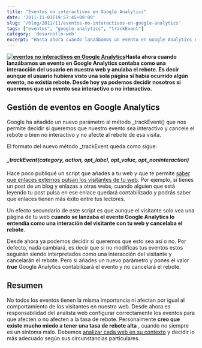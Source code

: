 ```yaml
---
title: "Eventos no interactivos en Google Analytics"
date: '2011-11-03T19:57:45+00:00'
slug: '/blog/2011/11/eventos-no-interactivos-en-google-analytics'
tags: ["eventos", "google analytics", "trackEvent"]
category: 'desarrollo-web'
excerpt: "Hasta ahora cuando lanzábamos un evento en Google Analytics contaba como una interacción del usuario en nuestra web y anulaba el rebote."
---
```

**[![eventos no interactivos en Google Analytics](http://static.squarespace.com/static/5303797ae4b0c6ad9e43f072/5303ce80e4b0400995a883d6/5303cf4ee4b0400995a88c2c/1392758606015/bounce-rate-300x199.jpg?format=original "bounce-rate")](http://static.squarespace.com/static/5303797ae4b0c6ad9e43f072/5303ce80e4b0400995a883d6/5303cf4de4b0400995a88c29/1392758605816/bounce-rate.jpg?format=original)Hasta ahora cuando lanzábamos un evento en Google Analytics contaba como una interacción del usuario en nuestra web y anulaba el rebote. Es decir aunque el usuario hubiera visto una sola página si había ocurrido algún evento, no existía rebote. Desde hoy ya podemos decidir nosotros si queremos que un evento sea interactivo o no interactivo.**<!--more-->

## Gestión de eventos en Google Analytics

Google ha añadido un nuevo parámetro al método \_trackEvent() que nos permite decidir si queremos que nuestro evento sea interactivo y cancele el rebote o bien no interactivo y no afecte al rebote de esa visita.

El formato del nuevo método \_trackEvent queda como sigue:

#### _\_trackEvent(category, action, opt\_label, opt\_value, opt\_noninteraction)_

Hace poco publiqué un script que añades a tu web y que te permite [saber que enlaces externos pulsan los visitantes de tu web](http://static.squarespace.com/static/5303797ae4b0c6ad9e43f072/5303ce80e4b0400995a883d6/5303cf4ee4b0400995a88c2f/1392758606226/?format=original "Seguimiento de enlaces externos con Google Analytics"). Por ejemplo, si tienes un post de un blog y enlazas a otras webs, cuando alguien que está leyendo tu post pulsa en ese enlace quedará contabilizado y podrás saber que enlaces tienen más éxito entre tus lectores.

Un efecto secundario de este script es que aunque el visitante solo vea una página de tu web **cuando se lanzaba el evento Google Analytics lo entendía como una interación del visitante con tu web y cancelaba el rebote**.

Desde ahora ya podemos decidir si queremos que esto sea así o no. Por defecto, nada cambiará, es decir que si no modificas tus eventos estos seguirán siendo interpretados como una interacción del visitante y cancelarán el rebote. Pero si añades un nuevo parámetro y pones el valor **_true_** Google Analytics contabilizará el evento y no cancelará el rebote.

## Resumen

No todos los eventos tienen la misma importancia ni afectan por igual al comportamiento de los visitantes en nuestra web. Desde ahora es responsabilidad del analista web configurar correctamente los eventos para que afecten o no afecten a la tasa de rebote. Personalmente **creo que existe mucho miedo a tener una tasa de rebote alta** , cuando no siempre es un síntoma malo. Debemos [analizar cada web en su contexto](http://static.squarespace.com/static/5303797ae4b0c6ad9e43f072/5303ce80e4b0400995a883d6/5303cf41e4b0400995a88b86/1392758593884/?format=original "Auditoría y análisis web Jorge Alvarez") y decidir lo más adecuado según sus circunstancias particulares.
